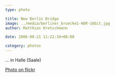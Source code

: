 ```yaml
---
type: photo

title: New Berlin Bridge
image: ../media/berliner_bruecke1-HDR-16bit.jpg
author: Matthias Kretschmann

date: 2006-08-21 11:22:34+00:00

category: photos
---
```


... in Halle (Saale)

[Photo on flickr](http://www.flickr.com/photos/krema/2621531548)
